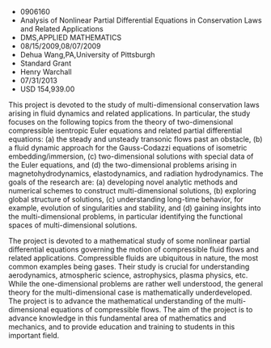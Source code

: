 
* 0906160
* Analysis of Nonlinear Partial Differential Equations in Conservation Laws and Related Applications
* DMS,APPLIED MATHEMATICS
* 08/15/2009,08/07/2009
* Dehua Wang,PA,University of Pittsburgh
* Standard Grant
* Henry Warchall
* 07/31/2013
* USD 154,939.00

This project is devoted to the study of multi-dimensional conservation laws
arising in fluid dynamics and related applications. In particular, the study
focuses on the following topics from the theory of two-dimensional compressible
isentropic Euler equations and related partial differential equations: (a) the
steady and unsteady transonic flows past an obstacle, (b) a fluid dynamic
approach for the Gauss-Codazzi equations of isometric embedding/immersion, (c)
two-dimensional solutions with special data of the Euler equations, and (d) the
two-dimensional problems arising in magnetohydrodynamics, elastodynamics, and
radiation hydrodynamics. The goals of the research are: (a) developing novel
analytic methods and numerical schemes to construct multi-dimensional solutions,
(b) exploring global structure of solutions, (c) understanding long-time
behavior, for example, evolution of singularities and stability, and (d) gaining
insights into the multi-dimensional problems, in particular identifying the
functional spaces of multi-dimensional solutions.

The project is devoted to a mathematical study of some nonlinear partial
differential equations governing the motion of compressible fluid flows and
related applications. Compressible fluids are ubiquitous in nature, the most
common examples being gases. Their study is crucial for understanding
aerodynamics, atmospheric science, astrophysics, plasma physics, etc. While the
one-dimensional problems are rather well understood, the general theory for the
multi-dimensional case is mathematically underdeveloped. The project is to
advance the mathematical understanding of the multi-dimensional equations of
compressible flows. The aim of the project is to advance knowledge in this
fundamental area of mathematics and mechanics, and to provide education and
training to students in this important field.
